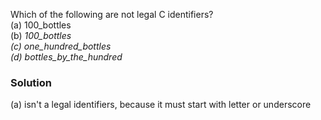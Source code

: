 Which of the following are not legal C identifiers?</br>
(a) 100_bottles</br>
(b) _100_bottles </br>
(c) one_hundred_bottles </br>
(d) bottles_by_the_hundred_  </br>

<h3>Solution</h3>
(a) isn't a legal identifiers, because it must start with letter or underscore
